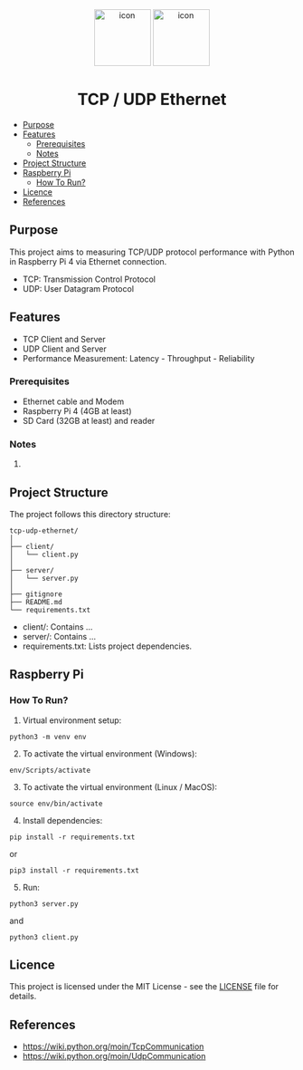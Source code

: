 <div align="center">
<img src="https://cdn-icons-png.flaticon.com/512/919/919855.png" width="100" height="100" alt="icon">
<img src="https://cdn-icons-png.flaticon.com/512/8284/8284643.png" width="100" height="100" alt="icon">
</div>

<h1 align="center">TCP / UDP Ethernet</h1>

* [Purpose](#purpose)
* [Features](#features)
    * [Prerequisites](#prerequisites)
    * [Notes](#notes)
* [Project Structure](#project-structure)
* [Raspberry Pi](#raspberry-pi)
    * [How To Run?](#how-to-run)
* [Licence](#licence)
* [References](#references)

## Purpose
<div align="justify">

This project aims to measuring TCP/UDP protocol performance with Python in Raspberry Pi 4 via Ethernet connection.
- TCP: Transmission Control Protocol
- UDP: User Datagram Protocol

## Features
- TCP Client and Server
- UDP Client and Server
- Performance Measurement: Latency - Throughput - Reliability

### Prerequisites
* Ethernet cable and Modem
* Raspberry Pi 4 (4GB at least)
* SD Card (32GB at least) and reader

### Notes
1. 

</div>

## Project Structure

The project follows this directory structure:

```
tcp-udp-ethernet/
│
├── client/
│   └── client.py
│
├── server/
│   └── server.py
│
├── gitignore
├── README.md
└── requirements.txt
```

- client/: Contains ...
- server/: Contains ...
- requirements.txt: Lists project dependencies.

## Raspberry Pi

### How To Run?
1. Virtual environment setup:
```
python3 -m venv env
```

2. To activate the virtual environment (Windows):
```
env/Scripts/activate
```

3. To activate the virtual environment (Linux / MacOS):
```
source env/bin/activate
```

4. Install dependencies:
```
pip install -r requirements.txt
```
or
```
pip3 install -r requirements.txt
```

5. Run:
```
python3 server.py
```
and
```
python3 client.py
```

## Licence

This project is licensed under the MIT License - see the [LICENSE](https://github.com/semanurbilada/tcp-udp-ethernet?tab=MIT-1-ov-file#readme) file for details.


## References

- https://wiki.python.org/moin/TcpCommunication
- https://wiki.python.org/moin/UdpCommunication